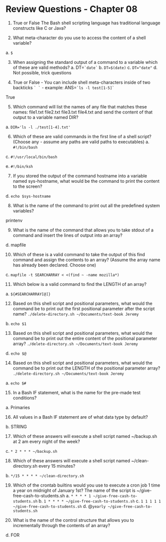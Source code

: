 # Review Questions - Chapter 08

1) True or False The Bash shell scripting language has traditional language constructs like C or Java?

2) What meta-character do you use to access the content of a shell variable?

a.  ```$```


3) When assigning the standard output of a command to a variable which of these are valid methods?
a. DT=``` `date` ```
b. `DT=$(date)`
c. `DT="date"`
d. Not possible, trick questions

4) True or False - You can include shell meta-characters inside of two backticks ``` ` ` ``` - example: ANS=``` `ls -l test[1-5]` ```

True

5) Which command will list the names of any file that matches these names: file1.txt file2.txt file3.txt file4.txt and send the content of that output to a variable named DIR?

a. `DIR='ls -l ./test[1-4].txt'`


6) Which of these are valid commands in the first line of a shell script?  (Choose any - assume any paths are valid paths to executables)
a. ```#!/bin/bash```

c. ```#!/usr/local/bin/bash```

e. ```#!/bin/ksh```

7) If you stored the output of the command hostname into a variable named sys-hostname, what would be the command to print the content to the screen?

d.  ```echo $sys-hostname```

8) What is the name of the command to print out all the predefined system variables?

printenv

9) What is the name of the command that allows you to take stdout of a command and insert the lines of output into an array?

d. mapfile

10) Which of these is a valid command to take the output of this find command and assign the contents to an array?  (Assume the array name has already been declared. Choose one)

c. ```mapfile -t SEARCHARRAY < <(find ~ -name mozilla*)```


11) Which below is a valid command to find the LENGTH of an array?

a. ```${#SEARCHARRAY[@]}```


12) Based on this shell script and positional parameters, what would the command be to print out the first positional parameter after the script name? ```./delete-directory.sh ~/Documents/text-book Jeremy```

b.  ```echo $1```


13) Based on this shell script and positional parameters, what would the command be to print out the entire content of the positional parameter array? ```./delete-directory.sh ~/Documents/text-book Jeremy```

d.  ```echo $@```

14) Based on this shell script and positional parameters, what would the command be to print out the LENGTH of the positional parameter array? ```./delete-directory.sh ~/Documents/text-book Jeremy```

a.  ```echo $#```


15) In a Bash IF statement, what is the name for the pre-made test conditions?

a. Primaries


16) All values in a Bash IF statement are of what data type by default?

b. STRING


17) Which of these answers will execute a shell script named ~/backup.sh at 2 am every night of the week?

c. ```* 2 * * * ~/backup.sh```


18) Which of these answers will execute a shell script named ~/clean-directory.sh every 15 minutes?

b. ```*/15 * * * * ~/clean-directory.sh```


19) Which of the crontab builtins would you use to execute a cron job 1 time a year on midnight of January 1st?  The name of the script is ~/give-free-cash-to-students.sh
a. ```* * * * 1 ~/give-free-cash-to-students.sh```
b. ```1 * * * * ~/give-free-cash-to-students.sh```
c. ```1 1 1 1 1 ~/give-free-cash-to-students.sh```
d. &#64;```yearly ~/give-free-cash-to-students.sh```

20) What is the name of the control structure that allows you to incrementally through the contents of an array?

d. FOR
